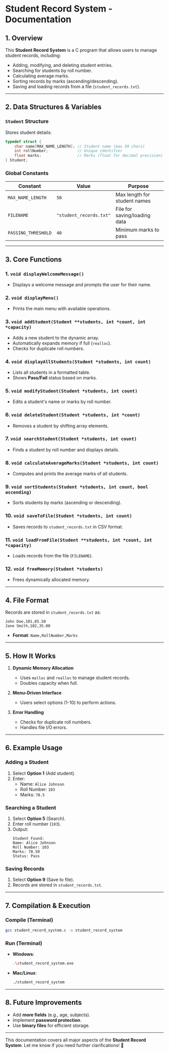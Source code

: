 # **Student Record System - Documentation**  

## **1. Overview**  
This **Student Record System** is a C program that allows users to manage student records, including:  
- Adding, modifying, and deleting student entries.  
- Searching for students by roll number.  
- Calculating average marks.  
- Sorting records by marks (ascending/descending).  
- Saving and loading records from a file (`student_records.txt`).  

---

## **2. Data Structures & Variables**  

### **`Student` Structure**  
Stores student details:  
```c
typedef struct {
    char name[MAX_NAME_LENGTH]; // Student name (max 50 chars)
    int rollNumber;             // Unique identifier
    float marks;                // Marks (float for decimal precision)
} Student;
```

### **Global Constants**  
| Constant | Value | Purpose |
|----------|-------|---------|
| `MAX_NAME_LENGTH` | `50` | Max length for student names |
| `FILENAME` | `"student_records.txt"` | File for saving/loading data |
| `PASSING_THRESHOLD` | `40` | Minimum marks to pass |

---

## **3. Core Functions**  

### **1. `void displayWelcomeMessage()`**  
- Displays a welcome message and prompts the user for their name.  

### **2. `void displayMenu()`**  
- Prints the main menu with available operations.  

### **3. `void addStudent(Student **students, int *count, int *capacity)`**  
- Adds a new student to the dynamic array.  
- Automatically expands memory if full (`realloc`).  
- Checks for duplicate roll numbers.  

### **4. `void displayAllStudents(Student *students, int count)`**  
- Lists all students in a formatted table.  
- Shows **Pass/Fail** status based on marks.  

### **5. `void modifyStudent(Student *students, int count)`**  
- Edits a student's name or marks by roll number.  

### **6. `void deleteStudent(Student *students, int *count)`**  
- Removes a student by shifting array elements.  

### **7. `void searchStudent(Student *students, int count)`**  
- Finds a student by roll number and displays details.  

### **8. `void calculateAverageMarks(Student *students, int count)`**  
- Computes and prints the average marks of all students.  

### **9. `void sortStudents(Student *students, int count, bool ascending)`**  
- Sorts students by marks (ascending or descending).  

### **10. `void saveToFile(Student *students, int count)`**  
- Saves records to `student_records.txt` in CSV format.  

### **11. `void loadFromFile(Student **students, int *count, int *capacity)`**  
- Loads records from the file (`FILENAME`).  

### **12. `void freeMemory(Student *students)`**  
- Frees dynamically allocated memory.  

---

## **4. File Format**  
Records are stored in `student_records.txt` as:  
```
John Doe,101,85.50
Jane Smith,102,35.00
```
- **Format**: `Name,RollNumber,Marks`  

---

## **5. How It Works**  
1. **Dynamic Memory Allocation**  
   - Uses `malloc` and `realloc` to manage student records.  
   - Doubles capacity when full.  

2. **Menu-Driven Interface**  
   - Users select options (1-10) to perform actions.  

3. **Error Handling**  
   - Checks for duplicate roll numbers.  
   - Handles file I/O errors.  

---

## **6. Example Usage**  
### **Adding a Student**  
1. Select **Option 1** (Add student).  
2. Enter:  
   - Name: `Alice Johnson`  
   - Roll Number: `103`  
   - Marks: `78.5`  

### **Searching a Student**  
1. Select **Option 5** (Search).  
2. Enter roll number (`103`).  
3. Output:  
   ```
   Student Found:
   Name: Alice Johnson
   Roll Number: 103
   Marks: 78.50
   Status: Pass
   ```

### **Saving Records**  
1. Select **Option 9** (Save to file).  
2. Records are stored in `student_records.txt`.  

---

## **7. Compilation & Execution**  
### **Compile (Terminal)**  
```sh
gcc student_record_system.c -o student_record_system
```

### **Run (Terminal)**  
- **Windows**:  
  ```sh
  .\student_record_system.exe
  ```
- **Mac/Linux**:  
  ```sh
  ./student_record_system
  ```

---

## **8. Future Improvements**  
- Add **more fields** (e.g., age, subjects).  
- Implement **password protection**.  
- Use **binary files** for efficient storage.  

---

This documentation covers all major aspects of the **Student Record System**. Let me know if you need further clarifications! 🚀
